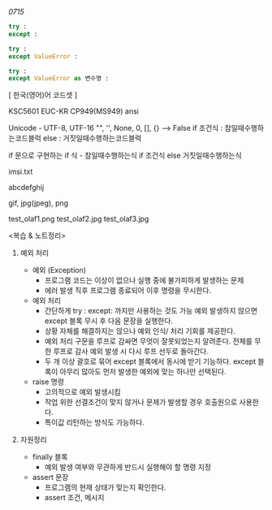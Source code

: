*0715*

~~~python
try :
except :

try :
except ValueError :

try :
except ValueError as 변수명 :
~~~


[ 한국(영어)어 코드셋 ]

KSC5601
EUC-KR
CP949(MS949)
ansi

Unicode - UTF-8, UTF-16
"", '', None, 0, [], {}  --> False
if 조건식 :
   참일때수행하는코드블럭
else :
   거짓일때수행하는코드블럭



if 문으로 구현하는 if 식 -  참일때수행하는식 if 조건식 else 거짓일때수행하는식


imsi.txt

abcdefghij

gif, jpg(jpeg), png

test_olaf1.png
test_olaf2.jpg
test_olaf3.jpg

<복습 & 노트정리>
1. 예외 처리
   * 예외 (Exception)
     * 프로그램 코드는 이상이 없으나 실행 중에 불가피하게 발생하는 문제
     * 에러 발생 직후 프로그램 종료되어 이후 명령을 무시한다.
   * 예외 처리
     * 간단하게 try : except: 까지만 사용하는 것도 가능
             예외 발생하지 않으면 except 블록 무시 후 다음 문장을 실행한다.
     * 상황 자체를 해결하지는 않으나 예외 인식/ 처리 기회를 제공한다.
     * 예외 처리 구문을 루프로 감싸면 무엇이 잘못되었는지 알려준다.
          전체를 무한 루프로 감사 예외 발생 시 다시 루프 선두로 돌아간다.
     * 두 개 이상 괄호로 묶어 except 블록에서 동시에 받기 기능하다.
         except 블록이 아무리 많아도 먼저 발생한 예외에 맞는 하나만 선택된다.
   * raise 명령
        * 고의적으로 예외 발생시킴
        * 작업 위한 선결조건이 맞지 않거나 문제가 발생할 경우 호출원으로 사용한다.
        * 특이값 리턴하는 방식도 가능하다.

2. 자원정리
   * finally 블록
      * 예외 발생 여부와 무관하게 반드시 실행해야 할 명령 지정
    * assert 문장
      * 프로그램의 현재 상태가 맞는지 확인한다.
      * assert 조건, 메시지













